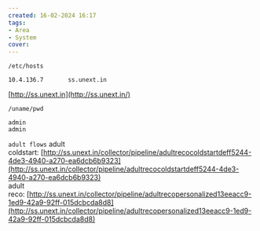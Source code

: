 ```yaml
---
created: 16-02-2024 16:17
tags:
- Area
- System
cover:
---
```

`/etc/hosts`
```
10.4.136.7       ss.unext.in
```


[http://ss.unext.in](http://ss.unext.in/)  

`/uname/pwd`
```
admin
admin
```

`adult flows`
adult coldstart: [http://ss.unext.in/collector/pipeline/adultrecocoldstartdeff5244-4de3-4940-a270-ea6dcb6b9323](http://ss.unext.in/collector/pipeline/adultrecocoldstartdeff5244-4de3-4940-a270-ea6dcb6b9323)  
adult reco: [http://ss.unext.in/collector/pipeline/adultrecopersonalized13eeacc9-1ed9-42a9-92ff-015dcbcda8d8](http://ss.unext.in/collector/pipeline/adultrecopersonalized13eeacc9-1ed9-42a9-92ff-015dcbcda8d8)